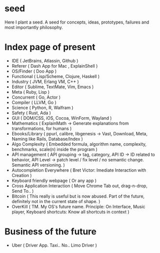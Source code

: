 seed
====

Here I plant a seed. A seed for concepts, ideas, prototypes, failures and most importantly philosophy.



Index page of present
=====================

- IDE ( JetBrains, Atlassin, Github )
- Referer ( Dash App for Mac , ExplainShell )
- OS/Finder ( Doo App )
- Functional ( Lisp/Scheme, Clojure, Haskell )
- Industry ( JVM, Erlang VM, C++ )
- Editor ( Sublime, TextMate, Vim, Emacs )
- Meta ( Ruby, Lisp )
- Concurrent ( Go, Actor )
- Compiler ( LLVM, Go )
- Science ( Python, R, Walfram )
- Safety ( Rust, Ada )
- GUI ( DOM/CSS, iOS, Cocoa, WinForm, Wayland )
- Mathematics ( ExplainMath -> Generate explanations from transformations, for humans )
- Ebooks/Library ( ppurl, calibre, libgenesis -> Vast, Download, Meta, Naming like Rails, Database/Index )
- Algo Complexity ( Embedded formula, algorithm name, complexity, benchmarks, scale(n) inside the program )
- API management ( API grouping -> tag, category, API ID -> ID related to behavior, API Level ->
patch level / fix level / no semantic change. Semantic API versioning. )
- Autocompletion Everywhere ( Bret Victor: Imediate Interaction with Creation )
- Keyboard friendly webpage ( Or any app )
- Cross Application Interaction ( Move Chrome Tab out, drag-n-drop, Send To.. )
- Bitcoin ( This really is useful but is now abused. Part of the future, definitely not in the current state of shape. )
- OverKill ( TM. My OS's future name. Principle: On Interface, Music player, Keyboard shortcuts: Know all shortcuts in context )


Business of the future
======================

- Uber ( Driver App. Taxi.. No.. Limo Driver )
